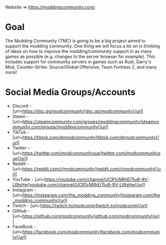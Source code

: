 Website => https://moddingcommunity.com/

# Goal
The Modding Community (TMC) is going to be a big project aimed to support the modding community. One thing we will focus a lot on is thinking of ideas on how to improve the modding/community support in as many games as possible (e.g. changes to the server browser for example). This includes support for community servers in games such as Rust, Garry's Mod, Counter-Strike: Source/Global Offensive, Team Fortress 2, and many more!

# Social Media Groups/Accounts
* Discord - [url=https://dsc.gg/modcommunity]dsc.gg/modcommunity[/url]
* Steam - [url=https://steamcommunity.com/groups/moddingcommunity]steamcommunity.com/groups/moddingcommunity[/url]
* TikTok - [url=https://tiktok.com/@modcommunity]tiktok.com/@modcommunity[/url]
* Twitter - [url=https://twitter.com/modcommunitysup]twitter.com/modcommunitysup[/url]
* Reddit - [url=https://reddit.com/r/modcommunity]reddit.com/r/modcommunity[/url]
* YouTube - [url=https://youtube.com/channel/UCR1cNRhEiTtu8-9V-Lt9sHw]youtube.com/channel/UCR1cNRhEiTtu8-9V-Lt9sHw[/url]
* Instagram - [url=https://instagram.com/the_modding_community]instagram.com/the_modding_community[/url]
* Twitch - [url=https://twitch.tv/modcomm]twitch.tv/modcomm[/url]
* GitHub - [url=https://github.com/modcommunity]github.com/modcommunity[/url]
* FaceBook - [url=https://facebook.com/modcommunity]facebook.com/modcommunity[/url]
